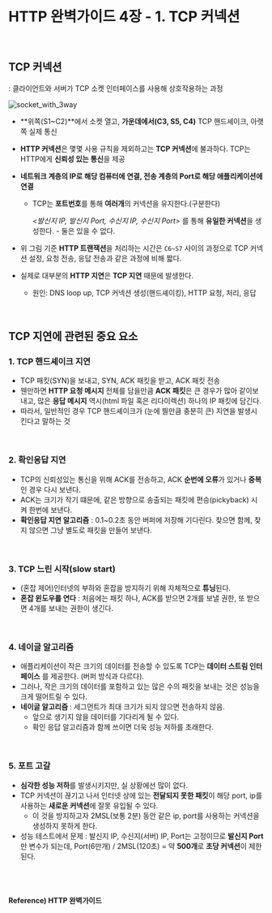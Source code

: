 # HTTP 완벽가이드 4장 - 1. TCP 커넥션

<br>

## TCP 커넥션

: 클라이언트와 서버가 TCP 소켓 인터페이스를 사용해 상호작용하는 과정

![socket_with_3way](/Users/joowon/dev/lab/TIL/HTTP/images/socket_with_3way.png) 

* **위쪽(S1~C2)**에서 소켓 열고, **가운데에서(C3, S5, C4)** TCP 핸드셰이크, 아랫쪽 실제 통신

* **HTTP 커넥션**은 몇몇 사용 규칙을 제외하고는 **TCP 커넥션**에 불과하다. TCP는 HTTP에게 **신뢰성 있는 통신**을 제공

* **네트워크 계층의 IP로 해당 컴퓨터에 연결, 전송 계층의 Port로 해당 애플리케이션에 연결**

  * TCP는 **포트번호**를 통해 **여러개**의 커넥션을 유지한다.(구분한다)

    *<발신지 IP, 발신지 Port, 수신지 IP, 수신지 Port>* 를 통해 **유일한 커넥션**을 생성한다. - 둘은 있을 수 없다.

* 위 그림 기준 **HTTP 트랜잭션**을 처리하는 시간은 `C6~S7` 사이의 과정으로 TCP 커넥션 설정, 요청 전송, 응답 전송과 같은 과정에 비해 짧다.

* 실제로 대부분의 **HTTP 지연**은 **TCP 지연** 때문에 발생한다.

  * 원인: DNS loop up, TCP 커넥션 생성(핸드셰이킹), HTTP 요청, 처리, 응답

<br>

## TCP 지연에 관련된 중요 요소

### 1. TCP 핸드셰이크 지연

* TCP 패킷(SYN)을 보내고, SYN, ACK 패킷을 받고, ACK 패킷 전송
* 웬만하면 **HTTP 요청 메시지** 전체를 담을만큼 **ACK 패킷**은 큰 경우가 많아 같이보내고, 많은 **응답 메시지** 역시(html 파일 혹은 리다이렉션) 하나의 IP 패킷에 담긴다.
* 따라서, 일반적인 경우 TCP 핸드셰이크가 (눈에 띌만큼 충분히 큰) 지연을 발생시킨다고 말하는 것

<br>

### 2. 확인응답 지연

* TCP의 신뢰성있는 통신을 위해 ACK를 전송하고, ACK **순번에 오류**가 있거나 **중복**인 경우 다시 보낸다.
* ACK는 크기가 작기 떄문에, 같은 방향으로 송출되는 패킷에 편승(pickyback) 시켜 한번에 보낸다.
* **확인응답 지연 알고리즘** : 0.1~0.2초 동안 버퍼에 저장해 기다린다. 찾으면 함께, 찾지 않으면 그냥 별도로 패킷을 만들어 보낸다.

<br>

### 3. TCP 느린 시작(slow start)

* (혼잡 제어)인터넷의 부하와 혼잡을 방지하기 위해 자체적으로 **튜닝**된다.
* **혼잡 윈도우를 연다** : 처음에는 패킷 하나, ACK를 받으면 2개를 보낼 권한, 또 받으면 4개를 보내는 권한이 생긴다.

<br>

### 4. 네이글 알고리즘

* 애플리케이션이 작은 크기의 데이터를 전송할 수 있도록 TCP는 **데이터 스트림 인터페이스** 를 제공한다. (버퍼 방식과 다르다).
* 그러나, 작은 크기의 데이터를 포함하고 있는 많은 수의 패킷을 보내는 것은 성능을 크게 떨어트릴 수 있다.
* **네이글 알고리즘** : 세그먼트가 최대 크기가 되지 않으면 전송하지 않음.
  * 앞으로 생기지 않을 데이터를 기다리게 될 수 있다.
  * 확인 응답 알고리즘과 함께 쓰이면 더욱 성능 저하를 초래한다.

<br>

### 5. 포트 고갈

* **심각한 성능 저하**를 발생시키지만, 실 상황에선 많이 없다.
* TCP 커넥션이 끊기고 나서 인터넷 상에 있는 **전달되지 못한 패킷**이 해당 port, ip를 사용하는 **새로운 커넥션**에 잘못 유입될 수 있다.
  * 이 것을 방지하고자 2MSL(보통 2분) 동안 같은 ip, port를 사용하는 커넥션을 생성하지 못하게 한다.
* 성능 테스트에서 문제 : 발신지 IP, 수신지(서버) IP, Port는 고정이므로 **발신지 Port**만 변수가 되는데, Port(6만개) / 2MSL(120초) = 약 **500개**로 **초당 커넥션**이 제한된다.

<br><br>

#### Reference) HTTP 완벽가이드